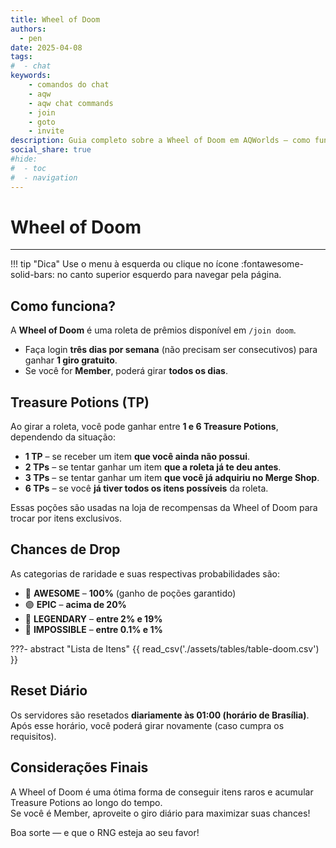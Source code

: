 ```yaml
---
title: Wheel of Doom
authors:
  - pen
date: 2025-04-08
tags:
#  - chat
keywords:
    - comandos do chat
    - aqw
    - aqw chat commands
    - join
    - goto
    - invite
description: Guia completo sobre a Wheel of Doom em AQWorlds — como funciona, recompensas, chances de drop e mais!
social_share: true
#hide:
#  - toc
#  - navigation
---
```


# Wheel of Doom

---

!!! tip "Dica"
    Use o menu à esquerda ou clique no ícone :fontawesome-solid-bars: no canto superior esquerdo para navegar pela página.

## Como funciona?

A **Wheel of Doom** é uma roleta de prêmios disponível em `/join doom`.

- Faça login **três dias por semana** (não precisam ser consecutivos) para ganhar **1 giro gratuito**.
- Se você for **Member**, poderá girar **todos os dias**.

## Treasure Potions (TP)

Ao girar a roleta, você pode ganhar entre **1 e 6 Treasure Potions**, dependendo da situação:

- **1 TP** – se receber um item **que você ainda não possui**.  
- **2 TPs** – se tentar ganhar um item **que a roleta já te deu antes**.  
- **3 TPs** – se tentar ganhar um item **que você já adquiriu no Merge Shop**.  
- **6 TPs** – se você **já tiver todos os itens possíveis** da roleta.

Essas poções são usadas na loja de recompensas da Wheel of Doom para trocar por itens exclusivos.

## Chances de Drop

As categorias de raridade e suas respectivas probabilidades são:

- 🎁 **AWESOME** – **100%** (ganho de poções garantido)  
- 🟣 **EPIC** – **acima de 20%**  
- 🔵 **LEGENDARY** – **entre 2% e 19%**  
- 🔴 **IMPOSSIBLE** – **entre 0.1% e 1%**

???- abstract "Lista de Itens"
     {{ read_csv('./assets/tables/table-doom.csv') }}

## Reset Diário

Os servidores são resetados **diariamente às 01:00 (horário de Brasília)**.  
Após esse horário, você poderá girar novamente (caso cumpra os requisitos).

## Considerações Finais

A Wheel of Doom é uma ótima forma de conseguir itens raros e acumular Treasure Potions ao longo do tempo.  
Se você é Member, aproveite o giro diário para maximizar suas chances!

Boa sorte — e que o RNG esteja ao seu favor!
